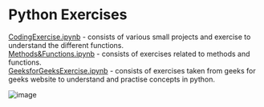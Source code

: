 # Python Exercises

[CodingExercise.ipynb](https://github.com/LearningPratik/PythonExercises/blob/main/CodingExercises.ipynb) - consists of various small projects and exercise to understand the different functions.
<br>
[Methods&Functions.ipynb](https://github.com/LearningPratik/PythonExercises/blob/main/Methods%26Functions.ipynb) - consists of exercises related to methods and functions.
<br>
[GeeksforGeeksExercise.ipynb](https://github.com/LearningPratik/PythonExercises/blob/main/Geeks4GeeksExercise.ipynb) - consists of exercises taken from geeks for geeks website to understand and practise concepts in python.

![image](https://github.com/LearningPratik/PythonExercises/assets/139999671/7d0081fc-283b-4685-879b-3ac90fb085a2)
